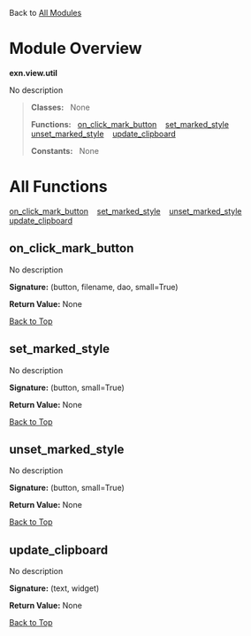 Back to [All Modules](https://github.com/pyrustic/exn/blob/master/docs/modules/README.md#readme)

# Module Overview

**exn.view.util**
 
No description

> **Classes:** &nbsp; None
>
> **Functions:** &nbsp; [on\_click\_mark\_button](#on_click_mark_button) &nbsp;&nbsp; [set\_marked\_style](#set_marked_style) &nbsp;&nbsp; [unset\_marked\_style](#unset_marked_style) &nbsp;&nbsp; [update\_clipboard](#update_clipboard)
>
> **Constants:** &nbsp; None

# All Functions
[on\_click\_mark\_button](#on_click_mark_button) &nbsp;&nbsp; [set\_marked\_style](#set_marked_style) &nbsp;&nbsp; [unset\_marked\_style](#unset_marked_style) &nbsp;&nbsp; [update\_clipboard](#update_clipboard)

## on\_click\_mark\_button
No description



**Signature:** (button, filename, dao, small=True)





**Return Value:** None

[Back to Top](#module-overview)


## set\_marked\_style
No description



**Signature:** (button, small=True)





**Return Value:** None

[Back to Top](#module-overview)


## unset\_marked\_style
No description



**Signature:** (button, small=True)





**Return Value:** None

[Back to Top](#module-overview)


## update\_clipboard
No description



**Signature:** (text, widget)





**Return Value:** None

[Back to Top](#module-overview)


